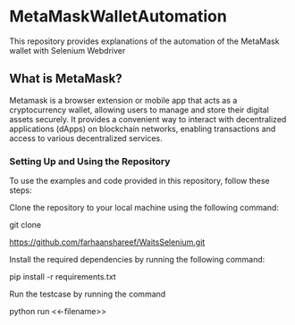 # MetaMaskWalletAutomation
This repository provides explanations of the automation of the MetaMask wallet with Selenium Webdriver

## What is MetaMask?

Metamask is a browser extension or mobile app that acts as a cryptocurrency wallet, allowing users to manage and store their digital assets securely. It provides a convenient way to interact with decentralized applications (dApps) on blockchain networks, enabling transactions and access to various decentralized services.

### Setting Up and Using the Repository
To use the examples and code provided in this repository, follow these steps:

Clone the repository to your local machine using the following command:

git clone 

https://github.com/farhaanshareef/WaitsSelenium.git

Install the required dependencies by running the following command:

pip install -r requirements.txt

Run the testcase by running the command

python run <<-filename>>
